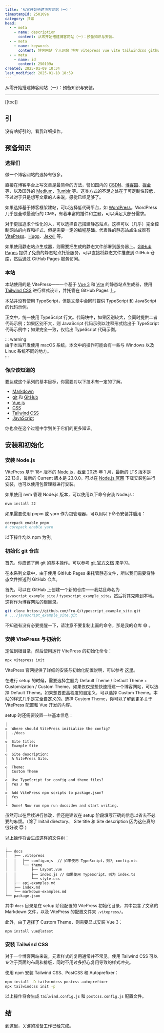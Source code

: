 ```yaml
---
title: '从零开始搭建博客网站（一）'
timestampId: 250109a
category: 共读
head:
  - - meta
    - name: description
      content: 从零开始搭建博客网站（一）：预备知识与安装。
  - - meta
    - name: keywords
      content: 博客网站 个人网站 博客 vitepress vue vite tailwindcss github_pages typescript
  - - meta
    - name: id
      content: 250109a
created: 2025-01-09 10:34
last_modified: 2025-01-18 18:59
---
```


从零开始搭建博客网站（一）：预备知识与安装。

---

[[toc]]

## 引

没有啥好引的，看我详细操作。

## 预备知识

### 选择们

做一个博客网站的选择有很多。

直接在博客平台上写文章是最简单的方法，譬如国内的 [CSDN](https://www.csdn.net/)、[博客园](https://www.cnblogs.com/)、[掘金](https://juejin.cn/) 等，以及国外的 [Medium](https://medium.com/)、[Tumblr](https://www.tumblr.com/) 等。这类方式的不足之处在于可定制性较低，不过对于只是想写文章的人来说，感觉已经足够了。

如果选择基于博客框架建站，可以选择低代码平台，如 [WordPress](https://wordpress.org/)。WordPress 几乎是全球最流行的 CMS，有着丰富的插件和主题，可以满足大部分需求。

对于更加追求个性化的人，可以选择自己搭建静态站点。这样可以（几乎）完全控制网站的内容和样式，但是需要一定的编程基础。代表性的静态站点生成器有 [VitePress](https://vitepress.dev/)、[Hugo](https://gohugo.io/)、[Jekyll](https://jekyllrb.com/) 等。

如果使用静态站点生成器，则需要把生成的静态文件部署到服务器上。[GitHub Pages](https://pages.github.com/) 提供了免费的静态站点托管服务，可以直接将静态文件推送到 GitHub 仓库，然后通过 GitHub Pages 服务访问。

### 本站

本站使用的是 VitePress——一个基于 [Vue 3](https://vuejs.org/) 和 [Vite](https://vitejs.dev/) 的静态站点生成器，使用 [Tailwind CSS](https://tailwindcss.com/) 进行样式设计，并托管在 GitHub Pages 上。

本站并没有使用 TypeScript，但是文章中会同时提供 TypeScript 和 JavaScript 的代码示例。

正文中，统一使用 TypeScript 行文。代码块中，如果区别较大，会同时提供二者代码示例；如果区别不大，则 JavaScript 代码示例以注释形式给出于 TypeScript 代码示例中；如果完全一致，仅给出 TypeScript 代码示例。

::: warning  
由于本站开发使用 macOS 系统，本文中的操作可能会有一些与 Windows 以及 Linux 系统不同的地方。  
:::

### 你应该知道的

要达成这个系列的基本目标，你需要对以下技术有一定的了解。

- [Markdown](https://www.markdownguide.org/)
- [git](https://git-scm.com/) 和 [GitHub](https://www.github.com/)
- [Vue.js](https://vuejs.org/)
- [CSS](https://developer.mozilla.org/zh-CN/docs/Web/CSS)
- [Tailwind CSS](https://tailwindcss.com/)
- [JavaScript](https://developer.mozilla.org/zh-CN/docs/Web/JavaScript)

你也会在这个过程中学到关于它们的更多知识。

## 安装和初始化

### 安装 Node.js

VitePress 基于 18+ 版本的 [Node.js](https://nodejs.org/)，截至 2025 年 1 月，最新的 LTS 版本是 22.13.0，最新的 Current 版本是 23.0.0。可以在 [Node.js 官网](https://nodejs.org/) 下载安装包进行安装，也可以使用包管理器进行安装。

如果使用 nvm 管理 Node.js 版本，可以使用以下命令安装 Node.js：

```bash
nvm install 22
```

如果需要使用 pnpm 或 yarn 作为包管理器，可以用以下命令安装并启用：

```bash
corepack enable pnpm
# corepack enable yarn
```

以下操作均以 npm 为例。

### 初始化 git 仓库

首先，你应该了解 git 的基本操作。可以参考 [git 官方文档](https://git-scm.com/book/zh/v2) 来学习。

在本系列文章中，由于使用 GitHub Pages 来托管静态文件，所以我们需要将静态文件推送到 GitHub 仓库。

首先，可以在 GitHub 上创建一个新的仓库——我姑且命名为 `javascript_example_site` / `typescript_example_site`。然后将其克隆到本地。这将作为博客网站的根目录。

```bash
git clone https://github.com/Fro-Q/typescript_example_site.git
# .../javascript_example_site.git
```

不知道有没有必要提醒一下，请注意不要复制上面的命令，那是我的仓库 :sweat_smile: 。

### 安装 VitePress 与初始化

定位到根目录，然后使用运行 VitePress 的初始化命令：

```bash
npx vitepress init
```

VitePress 官网提供了详细的安装与初始化配置说明，可以参考 [这里](https://vitepress.dev/guide/getting-started#installation)。

在进行 setup 的时候，需要选择主题为 Default Theme / Default Theme + Customization / Custom Theme。如果仅仅是想快速搭建一个博客网站，可以选择 Default Theme。如果想要更高程度的自定义，可以选择 Custom Theme。本站的样式几乎是完全自定义的。选择 Custom Theme，你可以了解到更多关于 VitePress 配置和 Vue 开发的内容。

setup 时还需要设置一些基本信息：

```
│
◇  Where should VitePress initialize the config?
│  ./docs
│
◇  Site title:
│  Example Site
│
◇  Site description:
│  A VitePress Site.
│
◇  Theme:
│  Custom Theme
│
◇  Use TypeScript for config and theme files?
│  Yes / No
│
◇  Add VitePress npm scripts to package.json?
│  Yes
│
└  Done! Now run npm run docs:dev and start writing.
```

虽然可以在后续进行修改，但还是建议在 setup 阶段填写正确的信息以省去不必要的麻烦。（除了 Initail directory、 Site title 和 Site description 因为这仨真的很好改 :innocent: ）

以上操作将会生成这样的文件树：

```tree
.
├── docs
│   ├── .vitepress
│   │   ├── config.mjs  // 如果使用 TypeScript，则为 config.mts
│   │   └── theme
│   │       ├── Layout.vue
│   │       ├── index.js // 如果使用 TypeScript，则为 index.ts
│   │       └── style.css
│   ├── api-examples.md
│   ├── index.md
│   └── markdown-examples.md
└── package.json
```

其中 `docs` 目录是在 setup 阶段配置的 VitePress 初始化目录，其中包含了文章的 Markdown 文件，以及 VitePress 的配置文件夹 `.vitepress/`。

此外，由于选择了 Custom Theme，则需要显式安装 Vue 3：

```bash
npm install vue@latest
```

### 安装 Tailwind CSS

对于一个博客网站来说，元素样式的复用通常并不常见。使用 Tailwind CSS 可以专注于页面的布局和排版，同时不用过多担心复用导致的样式冲突。

使用 npm 安装 Tailwind CSS、PostCSS 和 Autoprefixer：

```bash
npm install -D tailwindcss postcss autoprefixer
npx tailwindcss init -p
```

以上操作将会生成 `tailwind.config.js` 和 `postcss.config.js` 配置文件。

## 结

到这里，关键的准备工作已经完成。
